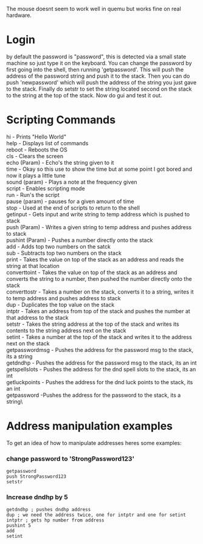 The mouse doesnt seem to work well in quemu but works fine on real hardware.

# Login
by default the password is "password", this is detected via a small state machine so just type it on the keyboard.
You can change the password by first going into the shell, then running 'getpassword'. This will push the address of the password string and push it to the stack.
Then you can do push 'newpassword' which will push the address of the string you just gave to the stack.
Finally do setstr to set the string located second on the stack to the string at the top of the stack.
Now do gui and test it out.

# Scripting Commands
hi - Prints "Hello World"\
help - Displays list of commands\
reboot - Reboots the OS\
cls - Clears the screen\
echo (Param) - Echo's the string given to it\
time - Okay so this use to show the time but at some point I got bored and now it plays a little tune\
sound (param) - Plays a note at the frequency given\
script - Enables scripting mode\
run - Run's the script\
pause (param) - pauses for a given amount of time\
stop - Used at the end of scripts to return to the shell\
getinput - Gets input and write string to temp address which is pushed to stack\
push (Param) - Writes a given string to temp address and pushes address to stack\
pushint (Param) - Pushes a number directly onto the stack\
add - Adds top two numbers on the satck\
sub - Subtracts top two numbers on the stack\
print - Takes the value on top of the stack as an address and reads the string at that location\
converttoint - Takes the value on top of the stack as an address and converts the string to a number, then pushed the number directly onto the stack\
converttostr - Takes a number on the stack, converts it to a string, writes it to temp address and pushes address to stack\
dup - Duplicates the top value on the stack\
intptr - Takes an address from top of the stack and pushes the number at that address to the stack\
setstr - Takes the string address at the top of the stack and writes its contents to the string address next on the stack\
setint - Takes a number at the top of the stack and writes it to the address next on the stack\
getpasswordmsg - Pushes the address for the password msg to the stack, its a string\
getdndhp - Pushes the address for the password msg to the stack, its an int\
getspellslots - Pushes the address for the dnd spell slots to the stack, its an int\
getluckpoints - Pushes the address for the dnd luck points to the stack, its an int\
getpassword -Pushes the address for the password to the stack, its a string\

# Address manipulation examples
To get an idea of how to manipulate addresses heres some examples:
### change password to 'StrongPassword123'
```
getpassword
push StrongPassword123
setstr
```
### Increase dndhp by 5
```
getdndhp ; pushes dndhp address
dup ; we need the address twice, one for intptr and one for setint
intptr ; gets hp number from address
pushint 5
add
setint
```
